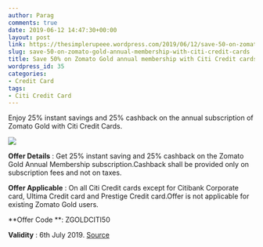 ```yaml
---
author: Parag
comments: true
date: 2019-06-12 14:47:30+00:00
layout: post
link: https://thesimplerupeee.wordpress.com/2019/06/12/save-50-on-zomato-gold-annual-membership-with-citi-credit-cards/
slug: save-50-on-zomato-gold-annual-membership-with-citi-credit-cards
title: Save 50% on Zomato Gold annual membership with Citi Credit cards
wordpress_id: 35
categories:
- Credit Card
tags:
- Citi Credit Card
---
```





Enjoy 25% instant savings and 25% cashback on the annual subscription of Zomato Gold with Citi Credit Cards.





![](https://thesimplerupeee.files.wordpress.com/2020/05/a7b5d-unnamed-2.jpg)





**Offer Details** : Get 25% instant saving and 25% cashback on the Zomato Gold Annual Membership subscription.Cashback shall be provided only on subscription fees and not on taxes.







**Offer Applicable** : On all Citi Credit cards except for Citibank Corporate card, Ultima Credit card and Prestige Credit card.Offer is not applicable for existing Zomato Gold users.







**Offer Code **: ZGOLDCITI50







**Validity** : 6th July 2019. [Source](https://www.online.citibank.co.in/special-offers/offer/index.html?cat=New_Offers&id=57&eOfferCode=NPZGKM6MLR)









